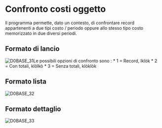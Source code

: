# Confronto costi oggetto
Il programma permette, dato un contesto, di confrontare record appartenenti a due tipi costo / periodo oppure allo stesso tipo costo memorizzato in due diversi periodi.

## Formato di lancio
![D0BASE_31](http://localhost:3000/immagini/MBDOC_OGG-P_D0UT01A/D0BASE_31.png)Le possibili opzioni di confronto sono : 
 \* 1 = Record, lklòk
 \* 2 = Con totali, klòlkò
 \* 3 = Senza totali,  klòklòk

## Formato lista
![D0BASE_32](http://localhost:3000/immagini/MBDOC_OGG-P_D0UT01A/D0BASE_32.png)
## Formato dettaglio
![D0BASE_33](http://localhost:3000/immagini/MBDOC_OGG-P_D0UT01A/D0BASE_33.png)
